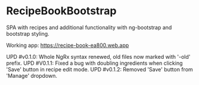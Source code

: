 # RecipeBookBootstrap

SPA with recipes and additional functionality with ng-bootstrap and bootstrap styling.

Working app: https://recipe-book-ea800.web.app

UPD #v0.1.0: Whole NgRx syntax renewed, old files now marked with '-old' prefix. 
UPD #V0.1.1: Fixed a bug with doubling ingredients when clicking 'Save' button in recipe edit mode.
UPD #v0.1.2: Removed 'Save' button from 'Manage' dropdown.
